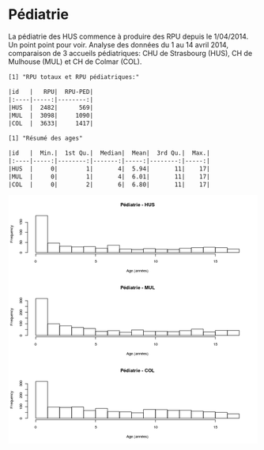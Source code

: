 Pédiatrie
========================================================

La pédiatrie des HUS commence à produire des RPU depuis le 1/04/2014. Un point point pour voir. Analyse des données du 1 au 14 avril 2014, comparaison de 3 accueils pédiatriques: CHU de Strasbourg (HUS), CH de Mulhouse (MUL) et CH de Colmar (COL).


```
[1] "RPU totaux et RPU pédiatriques:"
```

```
|id   |   RPU|  RPU-PED|
|:----|-----:|--------:|
|HUS  |  2482|      569|
|MUL  |  3098|     1090|
|COL  |  3633|     1417|
```

```
[1] "Résumé des ages"
```

```
|id   |  Min.|  1st Qu.|  Median|  Mean|  3rd Qu.|  Max.|
|:----|-----:|--------:|-------:|-----:|--------:|-----:|
|HUS  |     0|        1|       4|  5.94|       11|    17|
|MUL  |     0|        1|       4|  6.01|       11|    17|
|COL  |     0|        2|       6|  6.80|       11|    17|
```

![plot of chunk ped](figure/ped.png) 



